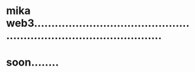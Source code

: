 # mika web3..........................................................................................
# soon........
